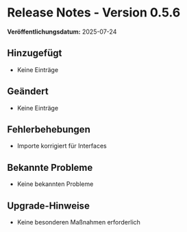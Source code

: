 # Release Notes - Version 0.5.6

**Veröffentlichungsdatum:** 2025-07-24

## Hinzugefügt
- Keine Einträge

## Geändert
- Keine Einträge

## Fehlerbehebungen
- Importe korrigiert für Interfaces

## Bekannte Probleme
- Keine bekannten Probleme

## Upgrade-Hinweise
- Keine besonderen Maßnahmen erforderlich
